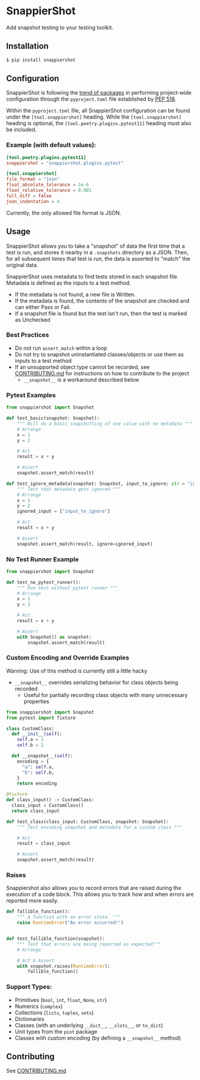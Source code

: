 # SnappierShot
Add snapshot testing to your testing toolkit.

## Installation
```bash
$ pip install snappiershot
```

## Configuration
SnappierShot is following the [trend of packages](https://github.com/carlosperate/awesome-pyproject/)
in performing project-wide configuration through the `pyproject.toml` file established by
[PEP 518](https://www.python.org/dev/peps/pep-0518/).

Within the `pyproject.toml` file, all SnappierShot configuration can be found under the
`[tool.snappiershot]` heading. While the `[tool.snappiershot]` heading is optional, the
`[tool.poetry.plugins.pytest11]` heading must also be included.

### Example (with default values):
```toml
[tool.poetry.plugins.pytest11]
snappiershot = "snappiershot.plugins.pytest"

[tool.snappiershot]
file_format = "json"
float_absolute_tolerance = 1e-6
float_relative_tolerance = 0.001
full_diff = false
json_indentation = 4
```

Currently, the only allowed file format is JSON.

## Usage

SnappierShot allows you to take a "snapshot" of data the first time that a test
  is run, and stores it nearby in a `.snapshots` directory as a JSON. Then, for all
  subsequent times that test is run, the data is asserted to "match" the original
  data.

SnappierShot uses metadata to find tests stored in each snapshot file. Metadata is
  defined as the inputs to a test method.
* If the metadata is not found, a new file is Written.
* If the metadata is found, the contents of the snapshot are checked and can either Pass or Fail.
* If a snapshot file is found but the test isn't run, then the test is marked as Unchecked

### Best Practices
* Do not run `assert_match` within a loop
* Do not try to snapshot uninstantiated classes/objects or use them as inputs to a test method
* If an unsupported object type cannot be recorded, see [CONTRIBUTING.md](CONTRIBUTING.md) for instructions on how
  to contribute to the project
  * `__snapshot__` is a workaround described below


### Pytest Examples
```python
from snappiershot import Snapshot

def test_basic(snapshot: Snapshot):
    """ Will do a basic snapshotting of one value with no metadata """
    # Arrange
    x = 1
    y = 2

    # Act
    result = x + y

    # Assert
    snapshot.assert_match(result)

def test_ignore_metadata(snapshot: Snapshot, input_to_ignore: str = "ignore me"):
    """ Test that metadata gets ignored """
    # Arrange
    x = 1
    y = 2
    ignored_input = ["input_to_ignore"]

    # Act
    result = x + y

    # Assert
    snapshot.assert_match(result, ignore=ignored_input)
```

### No Test Runner Example
```python
from snappiershot import Snapshot

def test_no_pytest_runner():
    """ Run test without pytest runner """
    # Arrange
    x = 1
    y = 2

    # Act
    result = x + y

    # Assert
    with Snapshot() as snapshot:
        snapshot.assert_match(result)
```

### Custom Encoding and Override Examples
Warning: Use of this method is currently still a little hacky

* `__snapshot__` overrides serializing behavior for class objects being recorded
  * Useful for partially recording class objects with many unnecessary properties

```python
from snappiershot import Snapshot
from pytest import fixture

class CustomClass:
  def __init__(self):
    self.a = 1
    self.b = 2

  def __snapshot__(self):
    encoding = {
      "a": self.a,
      "b": self.b,
    }
    return encoding

@fixture
def class_input() -> CustomClass:
  class_input = CustomClass()
  return class_input

def test_class(class_input: CustomClass, snapshot: Snapshot):
    """ Test encoding snapshot and metadata for a custom class """

    # Act
    result = class_input

    # Assert
    snapshot.assert_match(result)
```


### Raises
Snappiershot also allows you to record errors that are raised during
  the execution of a code block. This allows you to track how and when errors
  are reported more easily.

```python
def fallible_function():
    """ A function with an error state. """
    raise RuntimeError("An error occurred!")


def test_fallible_function(snapshot):
    """ Test that errors are being reported as expected"""
    # Arrange

    # Act & Assert
    with snapshot.raises(RuntimeError):
        fallible_function()
```

### Support Types:
  * Primitives (`bool`, `int`, `float`, `None`, `str`)
  * Numerics (`complex`)
  * Collections (`lists`, `tuples`, `sets`)
  * Dictionaries
  * Classes (with an underlying `__dict__`, `__slots__`, or `to_dict`)
  * Unit types from the `pint` package
  * Classes with custom encoding (by defining a `__snapshot__` method)

## Contributing
See [CONTRIBUTING.md](CONTRIBUTING.md)
